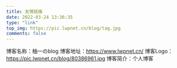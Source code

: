 ```yaml
---
title: 友情链接
date: 2022-03-24 13:36:35
type: "link"
top_img: https://pic.lwpnet.cn/blog/tag.jpg
comments: false
---
```

博客名称：柚一のblog
博客地址：https://www.lwpnet.cn/
博客Logo：https://pic.lwpnet.cn/blog/80386961.jpg
博客简介：个人博客